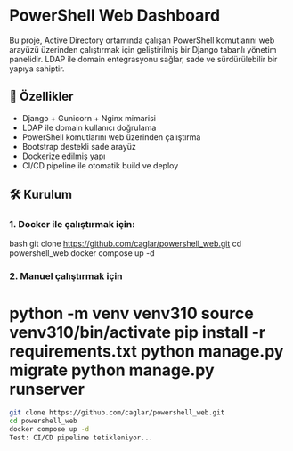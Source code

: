 # PowerShell Web Dashboard

Bu proje, Active Directory ortamında çalışan PowerShell komutlarını web arayüzü üzerinden çalıştırmak için geliştirilmiş bir Django tabanlı yönetim panelidir. LDAP ile domain entegrasyonu sağlar, sade ve sürdürülebilir bir yapıya sahiptir.

## 🚀 Özellikler

- Django + Gunicorn + Nginx mimarisi
- LDAP ile domain kullanıcı doğrulama
- PowerShell komutlarını web üzerinden çalıştırma
- Bootstrap destekli sade arayüz
- Dockerize edilmiş yapı
- CI/CD pipeline ile otomatik build ve deploy

## 🛠️ Kurulum

### 1. Docker ile çalıştırmak için:

bash
git clone https://github.com/caglar/powershell_web.git
cd powershell_web
docker compose up -d

### 2. Manuel çalıştırmak için
python -m venv venv310
source venv310/bin/activate
pip install -r requirements.txt
python manage.py migrate
python manage.py runserver
=======
```bash
git clone https://github.com/caglar/powershell_web.git
cd powershell_web
docker compose up -d
Test: CI/CD pipeline tetikleniyor...
